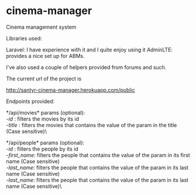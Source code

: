# cinema-manager
Cinema management system

Libraries used:

Laravel: I have experience with it and I quite enjoy using it
AdminLTE: provides a nice set up for ABMs.

I've also used a couple of helpers provided from forums and such.


The current url of the project is

http://santyr-cinema-manager.herokuapp.com/public

Endpoints provided:

*/api/movies\*
params (optional):\
	-*id* : filters the movies by its id\
	-*title* : filters the movies that contains the value of the param in the title (Case sensitive)\

*/api/people\*
params (optional):\
	-*id* : filters the people by its id\
	-*first_name*: filters the people that contains the value of the param in its first name (Case sensitive)\
	-*last_name*: filters the people that contains the value of the param in its last name (Case sensitive)\
	-*last_name*: filters the people that contains the value of the param in its last name (Case sensitive)\
